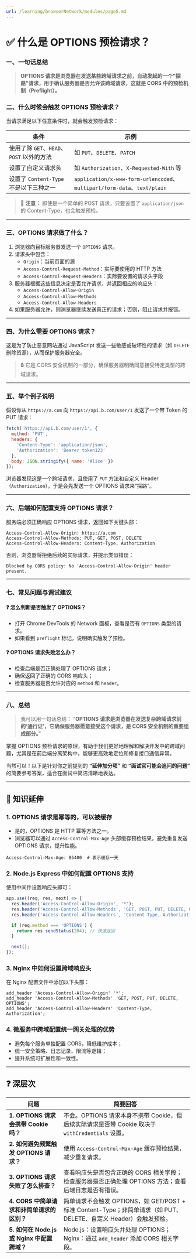 ```yaml
---
url: /learning/browserNetwork/modules/page5.md
---
```

# ✅ 什么是 OPTIONS 预检请求？

### 一、一句话总结

> **OPTIONS 请求是浏览器在发送某些跨域请求之前，自动发起的一个“探路”请求，用于确认服务器是否允许该跨域请求，这就是 CORS 中的预检机制（Preflight）。**

### 二、什么时候会触发 OPTIONS 预检请求？

当请求满足以下任意条件时，就会触发预检请求：

| 条件 | 示例 |
|------|------|
| 使用了除 `GET`、`HEAD`、`POST` 以外的方法 | 如 `PUT`、`DELETE`、`PATCH` |
| 设置了自定义请求头 | 如 `Authorization`、`X-Requested-With` 等 |
| 设置了 `Content-Type` 不是以下三种之一 | `application/x-www-form-urlencoded`、`multipart/form-data`、`text/plain` |

> 📌 **注意：** 即使是一个简单的 POST 请求，只要设置了 `application/json` 的 Content-Type，也会触发预检。

***

### 三、OPTIONS 请求做了什么？

1. 浏览器向目标服务器发送一个 `OPTIONS` 请求。
2. 请求头中包含：
   * `Origin`：当前页面的源
   * `Access-Control-Request-Method`：实际要使用的 HTTP 方法
   * `Access-Control-Request-Headers`：实际要设置的请求头字段
3. 服务器根据这些信息决定是否允许请求，并返回相应的响应头：
   * `Access-Control-Allow-Origin`
   * `Access-Control-Allow-Methods`
   * `Access-Control-Allow-Headers`
4. 如果服务器允许，则浏览器继续发送真正的请求；否则，阻止请求并报错。

***

### 四、为什么需要 OPTIONS 请求？

这是为了防止恶意网站通过 JavaScript 发送一些敏感或破坏性的请求（如 `DELETE` 删除资源），从而保护服务器安全。

> 🔒 它是 CORS 安全机制的一部分，确保服务器明确同意接受特定类型的跨域请求。

***

### 五、举个例子说明

假设你从 `https://a.com` 向 `https://api.b.com/user/1` 发送了一个带 Token 的 PUT 请求：

```js
fetch('https://api.b.com/user/1', {
  method: 'PUT',
  headers: {
    'Content-Type': 'application/json',
    'Authorization': 'Bearer token123'
  },
  body: JSON.stringify({ name: 'Alice' })
});
```

浏览器发现这是一个跨域请求，且使用了 `PUT` 方法和自定义 Header（`Authorization`），于是会先发送一个 OPTIONS 请求来“探路”。

***

### 六、后端如何配置支持 OPTIONS 请求？

服务端必须正确响应 OPTIONS 请求，返回如下关键头部：

```http
Access-Control-Allow-Origin: https://a.com
Access-Control-Allow-Methods: PUT, GET, POST, DELETE
Access-Control-Allow-Headers: Content-Type, Authorization
```

否则，浏览器将拒绝后续的实际请求，并提示类似错误：

```
Blocked by CORS policy: No 'Access-Control-Allow-Origin' header present.
```

***

### 七、常见问题与调试建议

#### ❓ 怎么判断是否触发了 OPTIONS？

* 打开 Chrome DevTools 的 Network 面板，查看是否有 `OPTIONS` 类型的请求。
* 如果看到 `preflight` 标记，说明确实触发了预检。

#### ❓ OPTIONS 请求失败怎么办？

* 检查后端是否正确处理了 OPTIONS 请求；
* 确保返回了正确的 CORS 响应头；
* 检查服务器是否允许对应的 `method` 和 `header`。

***

### 八、总结

> 我可以用一句话总结：
> “**OPTIONS 请求是浏览器在发送复杂跨域请求前的‘通行证’，它确保服务器愿意接受这个请求，是 CORS 安全机制的重要组成部分。**”

掌握 OPTIONS 预检请求的原理，有助于我们更好地理解和解决开发中的跨域问题，尤其是在前后端分离架构中，能够更高效地定位和修复接口通信异常。

当然可以！以下是针对你之前提到的 **“延伸加分项”** 和 **“面试官可能会追问的问题”** 的简要参考答案，适合在面试中简洁清晰地表达。

***

## 🧠 知识延伸

### 1. **OPTIONS 请求是幂等的，可以被缓存**

* 是的，OPTIONS 是 HTTP 幂等方法之一。
* 浏览器可以通过 `Access-Control-Max-Age` 头部缓存预检结果，避免重复发送 OPTIONS 请求，提升性能。

```http
Access-Control-Max-Age: 86400  # 表示缓存一天
```

### 2. **Node.js Express 中如何配置 OPTIONS 支持**

使用中间件设置响应头即可：

```js
app.use((req, res, next) => {
  res.header('Access-Control-Allow-Origin', '*');
  res.header('Access-Control-Allow-Methods', 'GET, POST, PUT, DELETE, OPTIONS');
  res.header('Access-Control-Allow-Headers', 'Content-Type, Authorization');

  if (req.method === 'OPTIONS') {
    return res.sendStatus(204); // 快速返回
  }

  next();
});
```

### 3. **Nginx 中如何设置跨域响应头**

在 Nginx 配置文件中添加以下头部：

```nginx
add_header 'Access-Control-Allow-Origin' '*';
add_header 'Access-Control-Allow-Methods' 'GET, POST, PUT, DELETE, OPTIONS';
add_header 'Access-Control-Allow-Headers' 'Content-Type, Authorization';
```

### 4. **微服务中跨域配置统一网关处理的优势**

* 避免每个服务单独配置 CORS，降低维护成本；
* 统一安全策略、日志记录、限流等逻辑；
* 提升系统可扩展性和一致性。

***

## ❓ 深层次

| 问题 | 简要回答 |
|------|-----------|
| **1. OPTIONS 请求会携带 Cookie 吗？** | 不会。OPTIONS 请求本身不携带 Cookie，但后续实际请求是否带 Cookie 取决于 `withCredentials` 设置。 |
| **2. 如何避免频繁触发 OPTIONS 请求？** | 使用 `Access-Control-Max-Age` 缓存预检结果，减少重复请求。 |
| **3. OPTIONS 请求失败了怎么排查？** | 查看响应头是否包含正确的 CORS 相关字段；检查服务器是否正确处理 OPTIONS 方法；查看后端日志是否有错误。 |
| **4. CORS 中简单请求和非简单请求的区别？** | 简单请求不会触发 OPTIONS，如 GET/POST + 标准 Content-Type；非简单请求（如 PUT、DELETE、自定义 Header）会触发预检。 |
| **5. 如何在 Node.js 或 Nginx 中配置跨域？** | Node.js：设置响应头并处理 OPTIONS；Nginx：通过 `add_header` 添加 CORS 相关字段。 |
